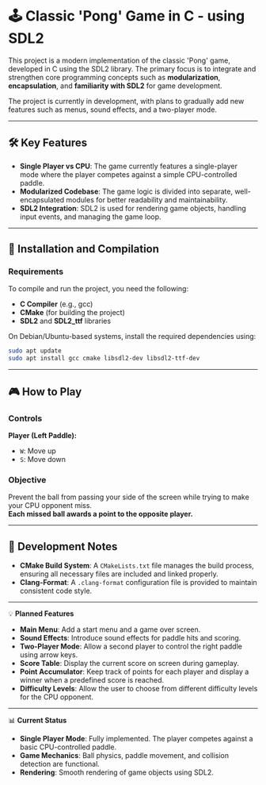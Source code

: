 # 🕹️ Classic 'Pong' Game in C - using SDL2

This project is a modern implementation of the classic 'Pong' game, developed in C using the SDL2 library. The primary focus is to integrate and strengthen core programming concepts such as **modularization**, **encapsulation**, and **familiarity with SDL2** for game development.  

The project is currently in development, with plans to gradually add new features such as menus, sound effects, and a two-player mode.  

---

## 🛠️ Key Features  
- **Single Player vs CPU**: The game currently features a single-player mode where the player competes against a simple CPU-controlled paddle.  
- **Modularized Codebase**: The game logic is divided into separate, well-encapsulated modules for better readability and maintainability.  
- **SDL2 Integration**: SDL2 is used for rendering game objects, handling input events, and managing the game loop.  
 
---

## 🚀 Installation and Compilation  

### Requirements  
To compile and run the project, you need the following:  
- **C Compiler** (e.g., gcc)  
- **CMake** (for building the project)  
- **SDL2** and **SDL2_ttf** libraries  

On Debian/Ubuntu-based systems, install the required dependencies using:  

```bash
sudo apt update
sudo apt install gcc cmake libsdl2-dev libsdl2-ttf-dev
```

---

## 🎮 How to Play  

### Controls  
**Player (Left Paddle):**  
- `W`: Move up  
- `S`: Move down  

### Objective  
Prevent the ball from passing your side of the screen while trying to make your CPU opponent miss.  
**Each missed ball awards a point to the opposite player.**  

---

## 🔨 Development Notes  
- **CMake Build System**: A `CMakeLists.txt` file manages the build process, ensuring all necessary files are included and linked properly.  
- **Clang-Format**: A `.clang-format` configuration file is provided to maintain consistent code style.   

---

💡 **Planned Features**
- **Main Menu**: Add a start menu and a game over screen.
- **Sound Effects**: Introduce sound effects for paddle hits and scoring.
- **Two-Player Mode**: Allow a second player to control the right paddle using arrow keys.
- **Score Table**: Display the current score on screen during gameplay.
- **Point Accumulator**: Keep track of points for each player and display a winner when a predefined score is reached.
- **Difficulty Levels**: Allow the user to choose from different difficulty levels for the CPU opponent.

---

📊 **Current Status**
- **Single Player Mode**: Fully implemented. The player competes against a basic CPU-controlled paddle.
- **Game Mechanics**: Ball physics, paddle movement, and collision detection are functional.
- **Rendering**: Smooth rendering of game objects using SDL2.
